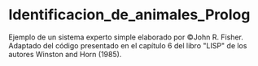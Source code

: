# Identificacion_de_animales_Prolog
Ejemplo de un sistema experto simple elaborado por ©John R. Fisher. Adaptado del código presentado en el capítulo 6 del libro "LISP" de los autores Winston and Horn (1985).
